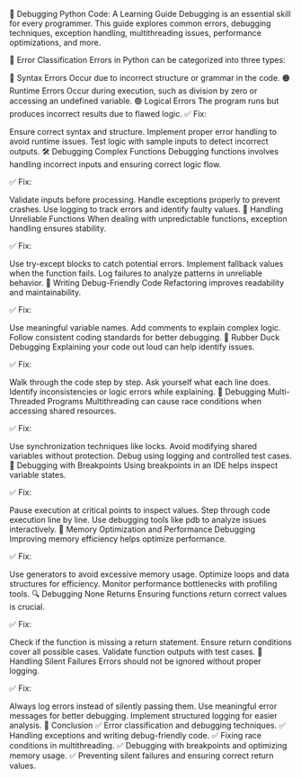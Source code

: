 🐍 Debugging Python Code: A Learning Guide
Debugging is an essential skill for every programmer. This guide explores common errors, debugging techniques, exception handling, multithreading issues, performance optimizations, and more.

📌 Error Classification
Errors in Python can be categorized into three types:

🔴 Syntax Errors
Occur due to incorrect structure or grammar in the code.
🟠 Runtime Errors
Occur during execution, such as division by zero or accessing an undefined variable.
🟢 Logical Errors
The program runs but produces incorrect results due to flawed logic.
✅ Fix:

Ensure correct syntax and structure.
Implement proper error handling to avoid runtime issues.
Test logic with sample inputs to detect incorrect outputs.
🛠 Debugging Complex Functions
Debugging functions involves handling incorrect inputs and ensuring correct logic flow.

✅ Fix:

Validate inputs before processing.
Handle exceptions properly to prevent crashes.
Use logging to track errors and identify faulty values.
🎲 Handling Unreliable Functions
When dealing with unpredictable functions, exception handling ensures stability.

✅ Fix:

Use try-except blocks to catch potential errors.
Implement fallback values when the function fails.
Log failures to analyze patterns in unreliable behavior.
🎯 Writing Debug-Friendly Code
Refactoring improves readability and maintainability.

✅ Fix:

Use meaningful variable names.
Add comments to explain complex logic.
Follow consistent coding standards for better debugging.
🦆 Rubber Duck Debugging
Explaining your code out loud can help identify issues.

✅ Fix:

Walk through the code step by step.
Ask yourself what each line does.
Identify inconsistencies or logic errors while explaining.
🔄 Debugging Multi-Threaded Programs
Multithreading can cause race conditions when accessing shared resources.

✅ Fix:

Use synchronization techniques like locks.
Avoid modifying shared variables without protection.
Debug using logging and controlled test cases.
🛑 Debugging with Breakpoints
Using breakpoints in an IDE helps inspect variable states.

✅ Fix:

Pause execution at critical points to inspect values.
Step through code execution line by line.
Use debugging tools like pdb to analyze issues interactively.
🚀 Memory Optimization and Performance Debugging
Improving memory efficiency helps optimize performance.

✅ Fix:

Use generators to avoid excessive memory usage.
Optimize loops and data structures for efficiency.
Monitor performance bottlenecks with profiling tools.
🔍 Debugging None Returns
Ensuring functions return correct values is crucial.

✅ Fix:

Check if the function is missing a return statement.
Ensure return conditions cover all possible cases.
Validate function outputs with test cases.
🔕 Handling Silent Failures
Errors should not be ignored without proper logging.

✅ Fix:

Always log errors instead of silently passing them.
Use meaningful error messages for better debugging.
Implement structured logging for easier analysis.
🎯 Conclusion
✅ Error classification and debugging techniques.
✅ Handling exceptions and writing debug-friendly code.
✅ Fixing race conditions in multithreading.
✅ Debugging with breakpoints and optimizing memory usage.
✅ Preventing silent failures and ensuring correct return values.
